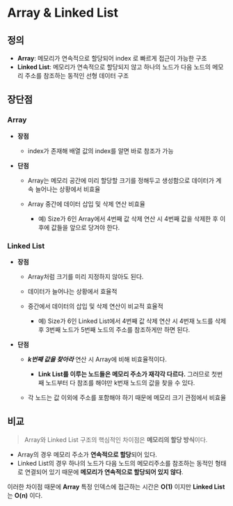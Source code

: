 # Array & Linked List

## 정의
- **Array**: 메모리가 연속적으로 할당되어 index 로 빠르게 접근이 가능한 구조 <br>
- **Linked List**: 메모리가 연속적으로 할당되지 않고 하나의 노드가 다음 노드의 메모리 주소를 참조하는 동적인 선형 데이터 구조

## 장단점
### Array

- **장점**

  - index가 존재해 배열 값의 index를 알면 바로 참조가 가능

- **단점**

  - Array는 메모리 공간에 미리 할당할 크기를 정해두고 생성함으로 데이터가 계속 늘어나는 상황에서 비효율
  - Array 중간에 데이터 삽입 및 삭제 연산 비효율
  
    - 예) Size가 6인 Array에서 4번째 값 삭제 연산 시 4번째 값을 삭제한 후 이후에 값들을 앞으로 당겨야 한다.

### Linked List

- **장점**
  
    - Array처럼 크기를 미리 지정하지 않아도 된다.
    - 데이터가 늘어나는 상황에서 효율적
    - 중간에서 데이터의 삽입 및 삭제 연산이 비교적 효율적
      
      - 예) Size가 6인 Linked List에서 4번째 값 삭제 연산 시 4번재 노드를 삭제 후 3번째 노드가 5번째 노드의 주소를 참조하게만 하면 된다.
      
- **단점**
  
  - _**k번째 값을 찾아라**_ 연산 시 Array에 비해 비효율적이다.
    
    - **Link List를 이루는 노드들은 메모리 주소가 재각각 다르다.** 그러므로 첫번째 노드부터 다 참조를 해야만 k번재 노드의 값을 찾을 수 있다.
  - 각 노드는 값 이외에 주소를 포함해야 하기 때문에 메모리 크기 관점에서 비효율


## 비교

> Array와 Linked List 구조의 핵심적인 차이점은 **메모리의 할당 방식**이다.
 
- Array의 경우 메모리 주소가 **연속적으로 할당**되어 있다.   
- Linked List의 경우 하나의 노드가 다음 노드의 메모리주소를 참조하는 동적인 형태로 연결되어 있기 때문에 **메모리가 연속적으로 할당되어 있지 않다**.

이러한 차이점 때문에 **Array** 특정 인덱스에 접근하는 시간은 **O(1)** 이지만 **Linked List** 는 **O(n)** 이다.



